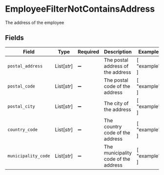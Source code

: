 # EmployeeFilterNotContainsAddress

The address of the employee


## Fields

| Field                                | Type                                 | Required                             | Description                          | Example                              |
| ------------------------------------ | ------------------------------------ | ------------------------------------ | ------------------------------------ | ------------------------------------ |
| `postal_address`                     | List[*str*]                          | :heavy_minus_sign:                   | The postal address of the address    | [<br/>"example"<br/>]                |
| `postal_code`                        | List[*str*]                          | :heavy_minus_sign:                   | The postal code of the address       | [<br/>"example"<br/>]                |
| `postal_city`                        | List[*str*]                          | :heavy_minus_sign:                   | The city of the address              | [<br/>"example"<br/>]                |
| `country_code`                       | List[*str*]                          | :heavy_minus_sign:                   | The country code of the address      | [<br/>"example"<br/>]                |
| `municipality_code`                  | List[*str*]                          | :heavy_minus_sign:                   | The municipality code of the address | [<br/>"example"<br/>]                |